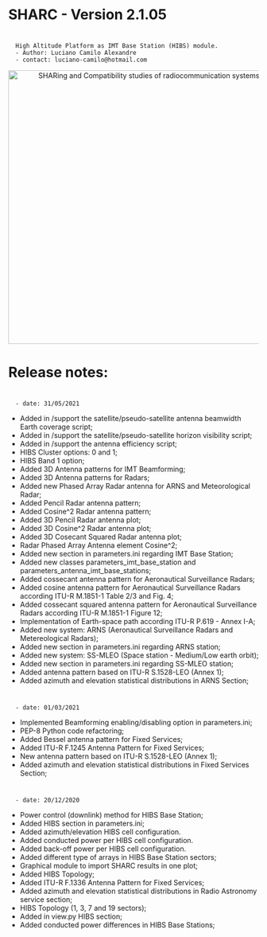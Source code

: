 # SHARC - Version 2.1.05
#
      High Altitude Platform as IMT Base Station (HIBS) module.
	  - Author: Luciano Camilo Alexandre
	  - contact: luciano-camilo@hotmail.com

<p align="center">
  <img src="https://github.com/SIMULATOR-WG/SHARC/blob/dev-hibs/sharc/img/sharc-logo.png?raw=true" width="550" title="SHARing and Compatibility studies of radiocommunication systems">
</p>

# Release notes:

#
	  - date: 31/05/2021

 - Added in /support the satellite/pseudo-satellite antenna beamwidth Earth coverage script;
 - Added in /support the satellite/pseudo-satellite horizon visibility script;
 - Added in /support the antenna efficiency script;
 - HIBS Cluster options: 0 and 1;
 - HIBS Band 1 option;
 - Added 3D Antenna patterns for IMT Beamforming;
 - Added 3D Antenna patterns for Radars;
 - Added new Phased Array Radar antenna for ARNS and Meteorological Radar;
 - Added Pencil Radar antenna pattern;
 - Added Cosine^2 Radar antenna pattern;
 - Added 3D Pencil Radar antenna plot;
 - Added 3D Cosine^2 Radar antenna plot;
 - Added 3D Cosecant Squared Radar antenna plot;
 - Radar Phased Array Antenna element Cosine^2;
 - Added new section in parameters.ini regarding IMT Base Station;
 - Added new classes parameters_imt_base_station and parameters_antenna_imt_base_stations;
 - Added cossecant antenna pattern for Aeronautical Surveillance Radars;
 - Added cosine antenna pattern for Aeronautical Surveillance Radars according ITU-R M.1851-1 Table 2/3 and Fig. 4;
 - Added cossecant squared antenna pattern for Aeronautical Surveillance Radars according ITU-R M.1851-1 Figure 12;
 - Implementation of Earth-space path according ITU-R P.619 - Annex I-A;
 - Added new system: ARNS (Aeronautical Surveillance Radars and Metereological Radars);
 - Added new section in parameters.ini regarding ARNS station;
 - Added new system: SS-MLEO (Space station - Medium/Low earth orbit);
 - Added new section in parameters.ini regarding SS-MLEO station;
 - Added antenna pattern based on ITU-R S.1528-LEO (Annex 1);
 - Added azimuth and elevation statistical distributions in ARNS Section;

#
	  - date: 01/03/2021

 - Implemented Beamforming enabling/disabling option in parameters.ini;
 - PEP-8 Python code refactoring;
 - Added Bessel antenna pattern for Fixed Services;
 - Added ITU-R F.1245 Antenna Pattern for Fixed Services;
 - New antenna pattern based on ITU-R S.1528-LEO (Annex 1);
 - Added azimuth and elevation statistical distributions in Fixed Services Section;

#
	  - date: 20/12/2020

 - Power control (downlink) method for HIBS Base Station;
 - Added HIBS section in parameters.ini;
 - Added azimuth/elevation HIBS cell configuration.
 - Added conducted power per HIBS cell configuration.
 - Added back-off power per HIBS cell configuration.
 - Added different type of arrays in HIBS Base Station sectors;
 - Graphical module to import SHARC results in one plot;
 - Added HIBS Topology;
 - Added ITU-R F.1336 Antenna Pattern for Fixed Services;
 - Added azimuth and elevation statistical distributions in Radio Astronomy service section;
 - HIBS Topology (1, 3, 7 and 19 sectors);
 - Added in view.py HIBS section;
 - Added conducted power differences in HIBS Base Stations;

